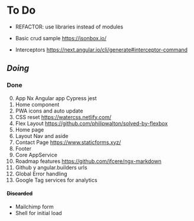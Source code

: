 # To Do

- REFACTOR: use libraries instead of modules

- Basic crud sample https://jsonbox.io/

- Interceptors https://next.angular.io/cli/generate#interceptor-command


## _Doing_


### Done

0. App Nx Angular app Cypress jest
1. Home component
2. PWA icons and auto update
3. CSS reset https://watercss.netlify.com/
4. Flex Layout https://github.com/philipwalton/solved-by-flexbox
5. Home page
6. Layout Nav and aside
7. Contact Page https://www.staticforms.xyz/
8. Footer
9. Core AppService
10. Roadmap features https://github.com/jfcere/ngx-markdown
11. Github y angular.builders urls
12. Global Error handling
13. Google Tag services for analytics

#### ~~Discarded~~

- Mailchimp form
- Shell for initial load
